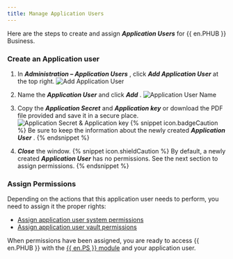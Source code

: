 ```yaml
---
title: Manage Application Users
---
```

Here are the steps to create and assign ***Application Users*** for {{ en.PHUB }} Business.  

### Create an Application user 

1. In ***Administration – Application Users*** , click ***Add Application User*** at the top right. 
![Add Application User](/img/en/hub/Hub2180.png)
1. Name the ***Application User*** and click ***Add*** . 
![Application User Name](/img/en/hub/Hub4057.png)
1. Copy the ***Application Secret*** and ***Application key*** or download the PDF file provided and save it in a secure place. 
![Application Secret & Application key](/img/en/hub/Hub4058.png)
{% snippet icon.badgeCaution %} 
Be sure to keep the information about the newly created ***Application User*** . 
{% endsnippet %}
 
4. ***Close*** the window. 
{% snippet icon.shieldCaution %} 
By default, a newly created ***Application User*** has no permissions. See the next section to assign permissions. 
{% endsnippet %}
 
### Assign Permissions 

Depending on the actions that this application user needs to perform, you need to assign it the proper rights:  

* [Assign application user system permissions](/hub/web-interface/hub-overview/administration/configuration-security/system-permissions/) 
* [Assign application user vault permissions](/hub/web-interface/hub-overview/administration/management/vaults/create-manage-vaults/)  

When permissions have been assigned, you are ready to access {{ en.PHUB }} with the [{{ en.PS }} module](/hub/powershell-module/) and your application user. 

